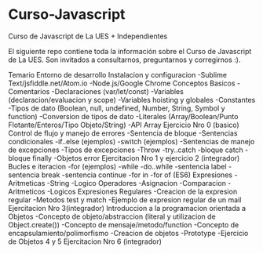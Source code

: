 # Curso-Javascript
Curso de Javascript de La UES + Independientes

El siguiente repo contiene toda la información sobre el Curso de Javascript de La UES. Son invitados a consultarnos, preguntarnos y corregirnos :).

Temario
Entorno de desarrollo
Instalacion y configuracion
    -Sublime Text/jsfiddle.net/Atom.io
    -Node.js/Google Chrome
Conceptos Basicos
  -Comentarios
  -Declaraciones (var/let/const)
  -Variables (declaracion/evaluacion y scope)
  -Variables hoisting y globales
  -Constantes
  -Tipos de dato (Boolean, null, undefined, Number, String, Symbol y function)
  -Conversion de tipos de dato
  -Literales (Array/Boolean/Punto Flotante/Enteros/Tipo Objeto/String)
  -API Array
Ejercicio Nro 0 (basico)
Control de flujo y manejo de errores
  -Sentencia de bloque
  -Sentencias condicionales
    -if..else (ejemplos)
    -switch (ejemplos)
  -Sentencias de manejo de excepciones
    -Tipos de excepciones
    -Throw
    -try..catch
      -bloque catch
      -bloque finally
    -Objetos error
 Ejercitacion Nro 1 y ejercicio 2 (integrador)
 Bucles e iteracion
  -for (ejemplos)
  -while
  -do..while
  -sentencia label
  -sentencia break
  -sentencia continue
  -for in
  -for of (ES6)
 Expresiones
  -Aritmeticas
  -String
  -Logico
 Operadores
  -Asignacion
  -Comparacion
  -Aritmeticos
  -Logicos
 Expresiones Regulares
  -Creacion de la expresion regular
  -Metodos test y match
  -Ejemplo de expresion regular de un mail
Ejercitacion Nro 3(integrador)
Introduccion a la programacion orientada a Objetos
  -Concepto de objeto/abstraccion (literal y utilizacion de Object.create())
  -Concepto de mensaje/metodo/function
  -Concepto de encapsulamiento/polimorfismo
  -Creacion de objetos
  -Prototype
  -Ejercicio de Objetos 4 y 5
Ejercitacion Nro 6 (integrador)
